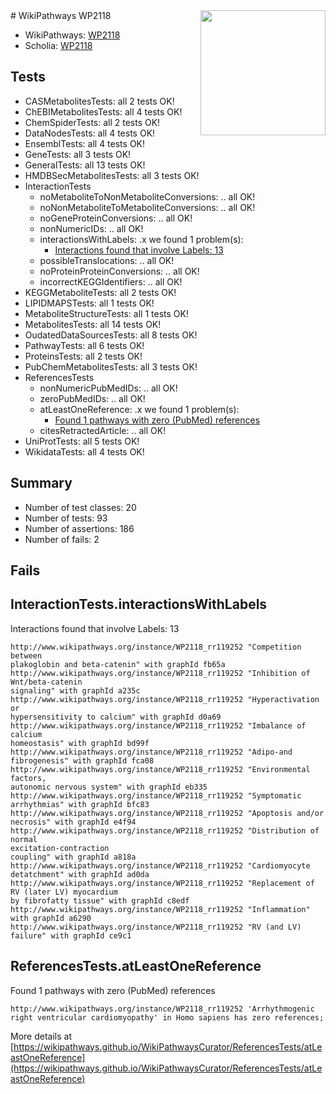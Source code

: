<img style="float: right; width: 200px" src="https://upload.wikimedia.org/wikipedia/commons/thumb/8/83/Wplogo_with_text_500.png/640px-Wplogo_with_text_500.png" />
# WikiPathways WP2118

* WikiPathways: [WP2118](https://wikipathways.org/pathways/WP2118)
* Scholia: [WP2118](https://scholia.toolforge.org/wikipathways/WP2118)
## Tests
* CASMetabolitesTests: all 2 tests OK!
* ChEBIMetabolitesTests: all 4 tests OK!
* ChemSpiderTests: all 2 tests OK!
* DataNodesTests: all 4 tests OK!
* EnsemblTests: all 4 tests OK!
* GeneTests: all 3 tests OK!
* GeneralTests: all 13 tests OK!
* HMDBSecMetabolitesTests: all 3 tests OK!
* InteractionTests
    * noMetaboliteToNonMetaboliteConversions: .. all OK!
    * noNonMetaboliteToMetaboliteConversions: .. all OK!
    * noGeneProteinConversions: .. all OK!
    * nonNumericIDs: .. all OK!
    * interactionsWithLabels: .x we found 1 problem(s):
        * [Interactions found that involve Labels: 13](#fe97a8bb)
    * possibleTranslocations: .. all OK!
    * noProteinProteinConversions: .. all OK!
    * incorrectKEGGIdentifiers: .. all OK!
* KEGGMetaboliteTests: all 2 tests OK!
* LIPIDMAPSTests: all 1 tests OK!
* MetaboliteStructureTests: all 1 tests OK!
* MetabolitesTests: all 14 tests OK!
* OudatedDataSourcesTests: all 8 tests OK!
* PathwayTests: all 6 tests OK!
* ProteinsTests: all 2 tests OK!
* PubChemMetabolitesTests: all 3 tests OK!
* ReferencesTests
    * nonNumericPubMedIDs: .. all OK!
    * zeroPubMedIDs: .. all OK!
    * atLeastOneReference: .x we found 1 problem(s):
        * [Found 1 pathways with zero (PubMed) references](#d0a459f0)
    * citesRetractedArticle: .. all OK!
* UniProtTests: all 5 tests OK!
* WikidataTests: all 4 tests OK!


## Summary

* Number of test classes: 20
* Number of tests: 93
* Number of assertions: 186
* Number of fails: 2

## Fails

<a name="fe97a8bb" />

## InteractionTests.interactionsWithLabels

Interactions found that involve Labels: 13
```
http://www.wikipathways.org/instance/WP2118_rr119252 "Competition between
plakoglobin and beta-catenin" with graphId fb65a
http://www.wikipathways.org/instance/WP2118_rr119252 "Inhibition of Wnt/beta-catenin
signaling" with graphId a235c
http://www.wikipathways.org/instance/WP2118_rr119252 "Hyperactivation or
hypersensitivity to calcium" with graphId d0a69
http://www.wikipathways.org/instance/WP2118_rr119252 "Imbalance of calcium
homeostasis" with graphId bd99f
http://www.wikipathways.org/instance/WP2118_rr119252 "Adipo-and
fibrogenesis" with graphId fca08
http://www.wikipathways.org/instance/WP2118_rr119252 "Environmental factors,
autonomic nervous system" with graphId eb335
http://www.wikipathways.org/instance/WP2118_rr119252 "Symptomatic
arrhythmias" with graphId bfc83
http://www.wikipathways.org/instance/WP2118_rr119252 "Apoptosis and/or
necrosis" with graphId e4f94
http://www.wikipathways.org/instance/WP2118_rr119252 "Distribution of normal
excitation-contraction
coupling" with graphId a818a
http://www.wikipathways.org/instance/WP2118_rr119252 "Cardiomyocyte
detatchment" with graphId ad0da
http://www.wikipathways.org/instance/WP2118_rr119252 "Replacement of
RV (later LV) myocardium
by fibrofatty tissue" with graphId c8edf
http://www.wikipathways.org/instance/WP2118_rr119252 "Inflammation" with graphId a6290
http://www.wikipathways.org/instance/WP2118_rr119252 "RV (and LV) failure" with graphId ce9c1
```

<a name="d0a459f0" />

## ReferencesTests.atLeastOneReference

Found 1 pathways with zero (PubMed) references
```
http://www.wikipathways.org/instance/WP2118_rr119252 'Arrhythmogenic right ventricular cardiomyopathy' in Homo sapiens has zero references; 
```

More details at [https://wikipathways.github.io/WikiPathwaysCurator/ReferencesTests/atLeastOneReference](https://wikipathways.github.io/WikiPathwaysCurator/ReferencesTests/atLeastOneReference)

